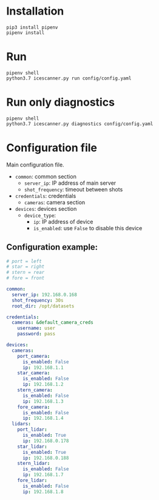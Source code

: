 # Installation

```
pip3 install pipenv
pipenv install
```

# Run

```
pipenv shell
python3.7 icescanner.py run config/config.yaml
```

# Run only diagnostics
```
pipenv shell
python3.7 icescanner.py diagnostics config/config.yaml
```
# Configuration file

Main configuration file.

* `common`: common section
  * `server_ip`: IP address of main server
  * `shot_frequency`: timeout between shots
* `credentials`: credentials
  * `cameras`: camera section
* `devices`: devices section
  * `device_type`:
    * `ip`: IP address of device
    * `is_enabled`: use `False` to disable this device

## Configuration example:
```yaml
# port = left
# star = right
# stern = rear
# fore = front

common:
  server_ip: 192.168.0.168
  shot_frequency: 30s
  root_dir: /opt/datasets

credentials:
  cameras: &default_camera_creds
    username: user
    password: pass

devices:
  cameras:
    port_camera:
      is_enabled: False
      ip: 192.168.1.1
    star_camera:
      is_enabled: False
      ip: 192.168.1.2
    stern_camera:
      is_enabled: False
      ip: 192.168.1.3
    fore_camera:
      is_enabled: False
      ip: 192.168.1.4
  lidars:
    port_lidar:
      is_enabled: True
      ip: 192.168.0.178
    star_lidar:
      is_enabled: True
      ip: 192.168.0.188
    stern_lidar:
      is_enabled: False
      ip: 192.168.1.7
    fore_lidar:
      is_enabled: False
      ip: 192.168.1.8
```
